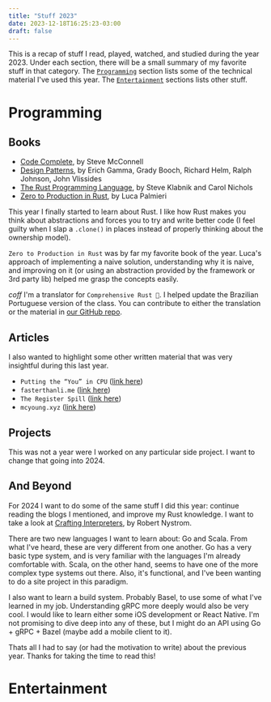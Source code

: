 ```yaml
---
title: "Stuff 2023"
date: 2023-12-18T16:25:23-03:00
draft: false
---
```


This is a recap of stuff I read, played, watched, and studied during the year 2023. Under each section, there will be a small summary of my favorite stuff in that category. The [`Programming`](#programming) section lists some of the technical material I've used this year. The [`Entertainment`](#Entertainment) sections lists other stuff.

# Programming
## Books

- [Code Complete](https://www.goodreads.com/book/show/4845), by Steve McConnell
- [Design Patterns](https://www.goodreads.com/en/book/show/85009), by Erich Gamma, Grady Booch, Richard Helm, Ralph Johnson, John Vlissides
- [The Rust Programming Language](https://doc.rust-lang.org/book/title-page.html), by Steve Klabnik and Carol Nichols
- [Zero to Production in Rust](https://www.zero2prod.com/), by Luca Palmieri

This year I finally started to learn about Rust. I like how Rust makes you think about abstractions and forces you to try and write better code (I feel guilty when I slap a `.clone()` in places instead of properly thinking about the ownership model).

`Zero to Production in Rust`  was by far my favorite book of the year. Luca's approach of implementing a naive solution, understanding why it is naive, and improving on it (or using an abstraction provided by the framework or 3rd party lib) helped me grasp the concepts easily.

*coff* I'm a translator for `Comprehensive Rust 🦀`. I helped update the Brazilian Portuguese version of the class. You can contribute to either the translation or the material in [our GitHub repo](https://github.com/google/comprehensive-rust).

## Articles

I also wanted to highlight some other written material that was very insightful during this last year.

- `Putting the “You” in CPU` ([link here](https://cpu.land/))
- `fasterthanli.me` ([link here](https://fasterthanli.me/))
- `The Register Spill` ([link here](https://registerspill.thorstenball.com/))
- `mcyoung.xyz` ([link here](https://mcyoung.xyz/))

## Projects

This was not a year were I worked on any particular side project. I want to change that going into 2024.

## And Beyond

For 2024 I want to do some of the same stuff I did this year: continue reading the blogs I mentioned, and improve my Rust knowledge. I want to take a look at [Crafting Interpreters](https://craftinginterpreters.com/), by Robert Nystrom.

There are two new languages I want to learn about: Go and Scala. From what I've heard, these are very different from one another. Go has a very basic type system, and is very familiar with the languages I'm already comfortable with. Scala, on the other hand, seems to have one of the more complex type systems out there. Also, it's functional, and I've been wanting to do a site project in this paradigm.

I also want to learn a build system. Probably Basel, to use some of what I've learned in my job. Understanding gRPC more deeply would also be very cool. I would like to learn either some iOS development or React Native. I'm not promising to dive deep into any of these, but I might do an API using Go + gRPC + Bazel (maybe add a mobile client to it).

Thats all I had to say (or had the motivation to write) about the previous year. Thanks for taking the time to read this!

# Entertainment
